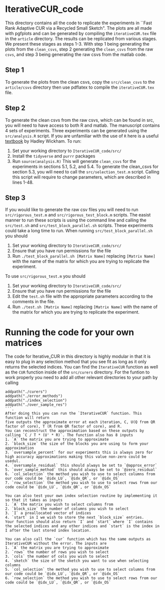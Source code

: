 # IterativeCUR_code
This directory contains all the code to replicate the experiments in ``Fast Rank Adaptive CUR via a Recycled Small Sketch". The plots are all made with pgfplots and can be generated by compiling the `iterativeCUR.tex` file in the `article` directory. The results can be replicated from various stages. We present these stages as steps 1-3. With step 1 being generating the plots from the `clean_csvs`, step 2 generating the `clean_csvs` from the raw `csvs`, and step 3 being generating the raw csvs from the matlab code.

## Step 1
To generate the plots from the clean csvs, copy the `src/clean_csvs` to the `article/csvs` directory then use pdflatex to compile the `iterativeCUR.tex` file.

## Step 2
To generate the clean csvs from the raw csvs, which can be found in src, you will need to have access to both R and matlab. The manuscript contains 4 sets of experiments. Three experiments can be generated using the `src/analysis.R` script. If you are unfamiliar with the use of `R` here is a useful [textbook](https://r4ds.had.co.nz) by Hadley Wickham. To run:
1. Set your working directory to `IterativeCUR_code/src/`
2. Install the `tidyverse` and `purrr` packages
3. Run `source(analysis.R)`
This will generate `clean_csvs` for the experiments in sections 5.1, 5.2, and 5.4. To generate the clean_csvs for section 5.3,
you will need to call the `src/selection_test.m` script. Calling this script will require to change parameters, which are described in lines 1-48.

## Step 3
If you would like to generate the raw csv files you will need to run `src/rigorous_test.m` and `src/rigorous_test_block.m` scripts. The easist manner to run these scripts is using the command line and calling the `src/test.sh` and `src/test_block_parallel.sh` scripts. These experiments could take a long time to run. When running `src/test_block_parallel.sh` you should  
1. Set your working directory to `IterativeCUR_code/src/`
2. Ensure that you have run permissions for the file
3. Run `./test_block_parallel.sh [Matrix Name]` replacing `[Matrix Name]` with the name of the matrix for which you are trying to replicate the experiment.

To use `src/rigorous_test.m` you should
1. Set your working directory to `IterativeCUR_code/src/`
2. Ensure that you have run permissions for the file
3. Edit the `test.sh` file with the appropriate parameters according to the comments in the file. 
4. Run `./test.sh [Matrix Name]` replacing `[Matrix Name]` with the name of the matrix for which you are trying to replicate the experiment.

# Running the code for your own matrices 
The code for Iterative_CUR in this directory is highly modular in that it is easy to plug in any
selection method that you see fit as long as it only returns the selected indices. You can find the 
`IterativeCUR` function as well as the `CUR` function inside of the `src/curers` directory. For the funtion to 
work properly you need to add all other relevant directories to your path by calling 
```
addpath("./curers")
addpath("./error_methods")
addpath("./index_selection")
addpath("./over_sample_res")
```.
After doing this you can run the `IterativeCUR` function. This function will return 
five outputs the approximate error at each iteration, C, U(Q from QR factor of core), T (R from QR factor of core), and R.
You can reconstruct the approximation based on these outputs by calling `C / T * (U' * R)`. The function also has 8 inputs
1. `A` the matrix you are trying to approximate
2. `block_size` the size of the blocks you are using to form your approximation
3. `oversample_percent` for our experiments this is always zero for high accuracy approximations making this value non-zero could be usedul.
4. `oversample_residual` this should always be set to `@approx_error`
5. `over_sample_method` this should always be set to `@zero_residual`
6. `col_selection` the method you wish to use to select columns from our code could be `@idx_LU`, `@idx_QR`, or `@idx_OS`  
7. `row_selection` the method you wish to use to select rows from our code could be `@idx_LU`, `@idx_QR`, or `@idx_OS`  

You can also test your own index selection routine by implementing it so that it takes as inputs
1. `A` the matrix you wish to select columns from
2. `block_size` the number of columns you wish to select
3. `I` a preallocated vector of indices
4. `start` in I we wish to store the next `block_size` entries.
Your function should also return `I` and `start` where `I` contains the selected indices and any other indices and `start` is the index in I after the last stored index location.

You can also call the `cur` function which has the same outputs as IterativeCUR without the error. The inputs are 
1. `A` the matrix you are trying to approximate
2. `rows` the number of rows you wish to select
3. `cols` the number of cols you wish to select
4. `sketch` the size of the sketch you want to use when selecting columns
5. `col_selection` the method you wish to use to select columns from our code could be `@idx_LU`, `@idx_QR`, or `@idx_OS`  
6. `row_selection` the method you wish to use to select rows from our code could be `@idx_LU`, `@idx_QR`, or `@idx_OS`  

